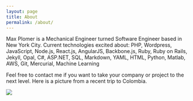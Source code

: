 ```yaml
---
layout: page
title: About
permalink: /about/
---
```



Max Plomer is a Mechanical Engineer turned Software Engineer 
based in New York City.  Current technologies excited about: PHP, Wordpress, 
JavaScript, Node.js, React.js, AngularJS, Backbone.js, Ruby, Ruby on Rails, Jekyll, Opal, C#, ASP.NET, 
SQL, Markdown, YAML, HTML, Python, Matlab, AWS, Git, Mercurial, Machine Learning

Feel free to contact me if you want to take your company or project to the next level.  Here is a picture from a recent trip to Colombia.


<img src="../colombia.jpg"/>